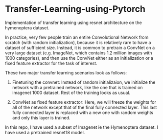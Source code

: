 # Transfer-Learning-using-Pytorch
Implementation of transfer learning using resnet architecture on the hymenoptera dataset. 

In practice, very few people train an entire Convolutional Network from scratch (with random initialization), because it is relatively rare to have a dataset of sufficient size. Instead, it is common to pretrain a ConvNet on a very large dataset (e.g. ImageNet, which contains 1.2 million images with 1000 categories), and then use the ConvNet either as an initialization or a fixed feature extractor for the task of interest.

These two major transfer learning scenarios look as follows:

1. Finetuning the convnet: Instead of random initializaion, we initialize the network with a pretrained network, like the one that is trained on imagenet 1000 dataset. Rest of the training looks as usual.

2. ConvNet as fixed feature extractor: Here, we will freeze the weights for all of the network except that of the final fully connected layer. This last fully connected layer is replaced with a new one with random weights and only this layer is trained.

In this repo, I have used a subset of Imagenet ie the Hymenoptera dataset. I have used a pretrained resnet18 model.
